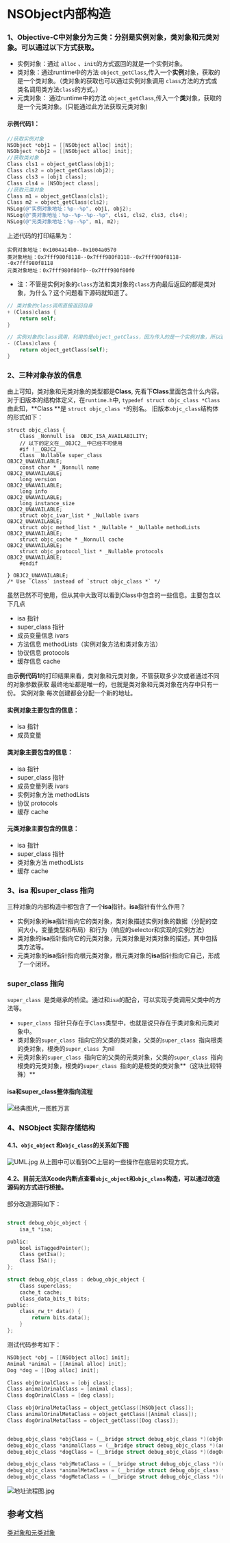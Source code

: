 
# NSObject内部构造

### 1、Objective-C中对象分为三类：分别是实例对象，类对象和元类对象。可以通过以下方式获取。

- 实例对象：通过 `alloc` 、`init`的方式返回的就是一个实例对象。
- 类对象：通过runtime中的方法 `object_getClass`,传入一个**实例**对象，获取的是一个类对象。（类对象的获取也可以通过实例对象调用 `class`方法的方式或类名调用类方法`class`的方式。）
- 元类对象： 通过runtime中的方法 `object_getClass`,传入一个**类**对象，获取的是一个元类对象。(只能通过此方法获取元类对象)

#### 示例代码1：
```Objective-C
//获取实例对象
NSObject *obj1 = [[NSObject alloc] init];
NSObject *obj2 = [[NSObject alloc] init];
//获取类对象
Class cls1 = object_getClass(obj1);
Class cls2 = object_getClass(obj2);
Class cls3 = [obj1 class];
Class cls4 = [NSObject class];
//获取元类对象
Class m1 = object_getClass(cls1);
Class m2 = object_getClass(cls2);
NSLog(@"实例对象地址：%p--%p", obj1, obj2);
NSLog(@"类对象地址：%p--%p--%p--%p", cls1, cls2, cls3, cls4);
NSLog(@"元类对象地址：%p--%p", m1, m2);
```
上述代码的打印结果为：
```
实例对象地址：0x1004a14b0--0x1004a0570
类对象地址：0x7fff980f8118--0x7fff980f8118--0x7fff980f8118--0x7fff980f8118
元类对象地址：0x7fff980f80f0--0x7fff980f80f0
```

- 注：不管是实例对象的`class`方法和类对象的`class`方向最后返回的都是类对象，为什么？这个问题看下源码就知道了。

```Objective-C
// 类对象的class调用直接返回自身
+ (Class)class {
    return self;
}

// 实例对象的class调用，利用的是object_getClass，因为传入的是一个实例对象，所以返回的是类对象
- (Class)class {
    return object_getClass(self);
}
```
### 2、三种对象存放的信息

由上可知，类对象和元类对象的类型都是**Class**, 先看下**Class**里面包含什么内容。对于旧版本的结构体定义，在`runtime.h`中,  `typedef struct objc_class *Class`由此知，**Class **是 `struct objc_class *`的别名。
旧版本`objc_class`结构体的形式如下：
```
struct objc_class {
    Class _Nonnull isa  OBJC_ISA_AVAILABILITY;
    // 以下的定义在__OBJC2__中已经不可使用
    #if !__OBJC2__
    Class _Nullable super_class                              OBJC2_UNAVAILABLE;
    const char * _Nonnull name                               OBJC2_UNAVAILABLE;
    long version                                             OBJC2_UNAVAILABLE;
    long info                                                OBJC2_UNAVAILABLE;
    long instance_size                                       OBJC2_UNAVAILABLE;
    struct objc_ivar_list * _Nullable ivars                  OBJC2_UNAVAILABLE;
    struct objc_method_list * _Nullable * _Nullable methodLists                    OBJC2_UNAVAILABLE;
    struct objc_cache * _Nonnull cache                       OBJC2_UNAVAILABLE;
    struct objc_protocol_list * _Nullable protocols          OBJC2_UNAVAILABLE;
    #endif

} OBJC2_UNAVAILABLE;
/* Use `Class` instead of `struct objc_class *` */
```

虽然已然不可使用，但从其中大致可以看到Class中包含的一些信息。主要包含以下几点

-  isa 指针
- super_class 指针
- 成员变量信息  ivars
- 方法信息 methodLists（实例对象方法和类对象方法）
- 协议信息 protocols
- 缓存信息  cache

由**示例代码1**的打印结果来看，类对象和元类对象，不管获取多少次或者通过不同的对象参数获取 最终地址都是唯一的，也就是类对象和元类对象在内存中只有一份。
实例对象 每次创建都会分配一个新的地址。

#### 实例对象主要包含的信息：
-  isa 指针
- 成员变量

#### 类对象主要包含的信息：
-  isa 指针
- super_class 指针
- 成员变量列表  ivars
- 实例对象方法 methodLists
- 协议 protocols
- 缓存 cache

#### 元类对象主要包含的信息：
-  isa 指针
- super_class 指针
- 类对象方法 methodLists
- 缓存 cache

### 3、isa 和super_class 指向
三种对象的内部构造中都包含了一个**isa**指针。**isa**指针有什么作用？
- 实例对象的**isa**指针指向它的类对象，类对象描述实例对象的数据（分配的空间大小，变量类型和布局）和行为（响应的selector和实现的实例方法）
- 类对象的**isa**指针指向它的元类对象，元类对象是对类对象的描述，其中包括类方法等。
- 元类对象的**isa**指针指向根元类对象，根元类对象的**isa**指针指向它自己，形成了一个闭环。

### super_class 指向
`super_class `是类继承的桥梁。通过和`isa`的配合，可以实现子类调用父类中的方法等。

- `super_class `指针只存在于`Class`类型中，也就是说只存在于类对象和元类对象中。
- 类对象的`super_class `指向它的父类的类对象，父类的`super_class `指向根类的类对象，根类的`super_class `为nil
- 元类对象的`super_class `指向它的父类的元类对象，父类的`super_class `指向根类的元类对象，根类的`super_class `指向的是根类的类对象**（这块比较特殊）**


####  isa和super_class整体指向流程

![经典图片,一图胜万言](https://upload-images.jianshu.io/upload_images/1846524-10db010c7ab34c79.png?imageMogr2/auto-orient/strip%7CimageView2/2/w/1240)

### 4、NSObject 实际存储结构
#### 4.1、`objc_object` 和`objc_class`的关系如下图

![UML.jpg](https://upload-images.jianshu.io/upload_images/1846524-c7054124a491e3df.jpg?imageMogr2/auto-orient/strip%7CimageView2/2/w/1240)
从上图中可以看到OC上层的一些操作在底层的实现方式。

#### 4.2、目前无法Xcode内断点查看`objc_object`和`objc_class`构造，可以通过改造源码的方式进行桥接。
部分改造源码如下：

```Objective-C

struct debug_objc_object {
    isa_t *isa;

public:
    bool isTaggedPointer();
    Class getIsa();
    Class ISA();
};

struct debug_objc_class : debug_objc_object {
    Class superclass;
    cache_t cache;
    class_data_bits_t bits;
public:
    class_rw_t* data() {
        return bits.data();
    }
};
```
测试代码参考如下：
```Objective-C
NSObject *obj = [[NSObject alloc] init];
Animal *animal = [[Animal alloc] init];
Dog *dog = [[Dog alloc] init];

Class objOrinalClass = [obj class];
Class animalOrinalClass = [animal class];
Class dogOrinalClass = [dog class];

Class objOrinalMetaClass = object_getClass([NSObject class]);
Class animalOrinalMetaClass = object_getClass([Animal class]);
Class dogOrinalMetaClass = object_getClass([Dog class]);


debug_objc_class *objClass = (__bridge struct debug_objc_class *)(objOrinalClass);
debug_objc_class *animalClass = (__bridge struct debug_objc_class *)(animalOrinalClass);
debug_objc_class *dogClass = (__bridge struct debug_objc_class *)(dogOrinalClass);

debug_objc_class *objMetaClass = (__bridge struct debug_objc_class *)(objOrinalMetaClass);
debug_objc_class *animalMetaClass = (__bridge struct debug_objc_class *)(animalOrinalMetaClass);
debug_objc_class *dogMetaClass = (__bridge struct debug_objc_class *)(dogOrinalMetaClass);
```

![地址流程图.jpg](https://upload-images.jianshu.io/upload_images/1846524-52aef0a86cef5ff7.jpg?imageMogr2/auto-orient/strip%7CimageView2/2/w/1240)

## 参考文档

[类对象和元类对象](http://www.sealiesoftware.com/blog/archive/2009/04/14/objc_explain_Classes_and_metaclasses.html)
